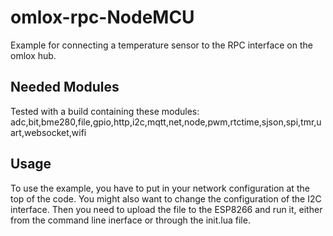 # omlox-rpc-NodeMCU
Example for connecting a temperature sensor to the RPC interface on the omlox hub.

## Needed Modules
Tested with a build containing these modules: adc,bit,bme280,file,gpio,http,i2c,mqtt,net,node,pwm,rtctime,sjson,spi,tmr,uart,websocket,wifi

## Usage
To use the example, you have to put in your network configuration at the top of the code. You might also want to change the configuration of the I2C interface. Then you need to upload the file to the ESP8266 and run it, either from the command line inerface or through the init.lua file. 
